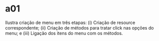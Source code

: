a01
===

Ilustra criação de menu em três etapas:
(i) Criação de resource correspondente;
(ii) Criação de métodos para tratar click nas opções do menu; e
(iii) Ligação dos itens do menu com os métodos.
